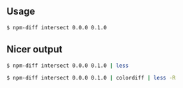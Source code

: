 
## Usage

```bash
$ npm-diff intersect 0.0.0 0.1.0
```

## Nicer output

```bash
$ npm-diff intersect 0.0.0 0.1.0 | less
``` 

```bash
$ npm-diff intersect 0.0.0 0.1.0 | colordiff | less -R
``` 
